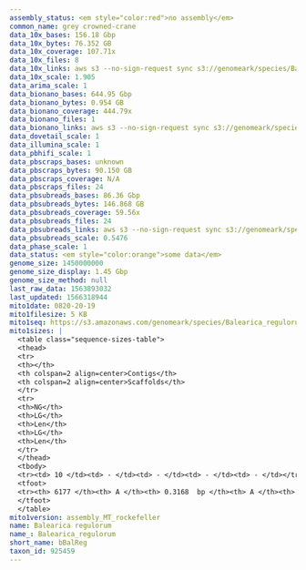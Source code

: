 ```yaml
---
assembly_status: <em style="color:red">no assembly</em>
common_name: grey crowned-crane
data_10x_bases: 156.18 Gbp
data_10x_bytes: 76.352 GB
data_10x_coverage: 107.71x
data_10x_files: 8
data_10x_links: aws s3 --no-sign-request sync s3://genomeark/species/Balearica_regulorum/bBalReg1/genomic_data/10x/ .<br>
data_10x_scale: 1.905
data_arima_scale: 1
data_bionano_bases: 644.95 Gbp
data_bionano_bytes: 0.954 GB
data_bionano_coverage: 444.79x
data_bionano_files: 1
data_bionano_links: aws s3 --no-sign-request sync s3://genomeark/species/Balearica_regulorum/bBalReg1/genomic_data/bionano/ .<br>
data_dovetail_scale: 1
data_illumina_scale: 1
data_pbhifi_scale: 1
data_pbscraps_bases: unknown
data_pbscraps_bytes: 90.150 GB
data_pbscraps_coverage: N/A
data_pbscraps_files: 24
data_pbsubreads_bases: 86.36 Gbp
data_pbsubreads_bytes: 146.868 GB
data_pbsubreads_coverage: 59.56x
data_pbsubreads_files: 24
data_pbsubreads_links: aws s3 --no-sign-request sync s3://genomeark/species/Balearica_regulorum/bBalReg1/genomic_data/pacbio/ . --exclude "*scraps.bam* --exclude "*ccs.bam*"<br>
data_pbsubreads_scale: 0.5476
data_phase_scale: 1
data_status: <em style="color:orange">some data</em>
genome_size: 1450000000
genome_size_display: 1.45 Gbp
genome_size_method: null
last_raw_data: 1563893032
last_updated: 1566318944
mito1date: 0820-20-19
mito1filesize: 5 KB
mito1seq: https://s3.amazonaws.com/genomeark/species/Balearica_regulorum/bBalReg1/assembly_MT_rockefeller/bBalReg1.MT.08202019.fasta.gz
mito1sizes: |
  <table class="sequence-sizes-table">
  <thead>
  <tr>
  <th></th>
  <th colspan=2 align=center>Contigs</th>
  <th colspan=2 align=center>Scaffolds</th>
  </tr>
  <tr>
  <th>NG</th>
  <th>LG</th>
  <th>Len</th>
  <th>LG</th>
  <th>Len</th>
  </tr>
  </thead>
  <tbody>
  <tr><td> 10 </td><td> - </td><td> - </td><td> - </td><td> - </td></tr>  <tr><td> 20 </td><td> - </td><td> - </td><td> - </td><td> - </td></tr>  <tr><td> 30 </td><td> - </td><td> - </td><td> - </td><td> - </td></tr>  <tr><td> 40 </td><td> - </td><td> - </td><td> - </td><td> - </td></tr>  <tr style="background-color:#cccccc;"><td> 50 </td><td> - </td><td style="background-color:#ff8888;"> - </td><td> - </td><td style="background-color:#ff8888;"> - </td></tr>  <tr><td> 60 </td><td> - </td><td> - </td><td> - </td><td> - </td></tr>  <tr><td> 70 </td><td> - </td><td> - </td><td> - </td><td> - </td></tr>  <tr><td> 80 </td><td> - </td><td> - </td><td> - </td><td> - </td></tr>  <tr><td> 90 </td><td> - </td><td> - </td><td> - </td><td> - </td></tr>  <tr><td> 100 </td><td> - </td><td> - </td><td> - </td><td> - </td></tr>  </tbody>
  <tfoot>
  <tr><th> 6177 </th><th> A </th><th> 0.3168  bp </th><th> A </th><th> 0.3168  bp </th></tr>
  </tfoot>
  </table>
mito1version: assembly_MT_rockefeller
name: Balearica regulorum
name_: Balearica_regulorum
short_name: bBalReg
taxon_id: 925459
---
```


